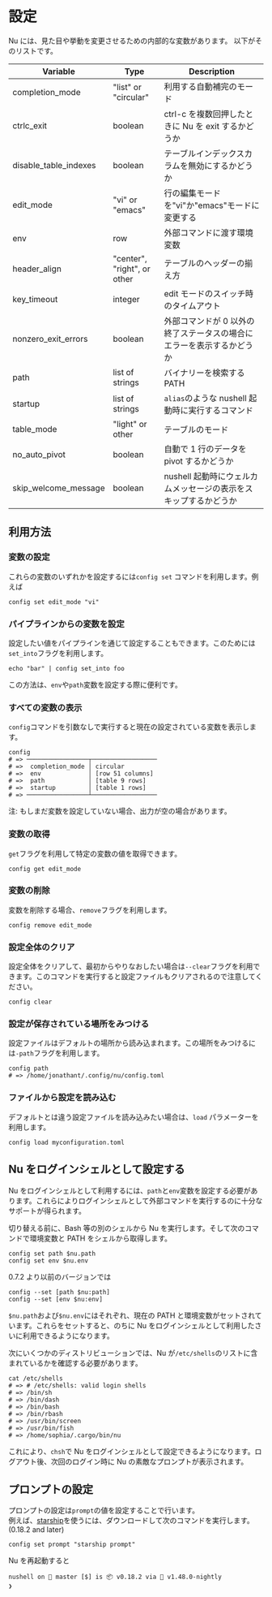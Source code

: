 # 設定

Nu には、見た目や挙動を変更させるための内部的な変数があります。
以下がそのリストです。

| Variable              | Type                        | Description                                                           |
| --------------------- | --------------------------- | --------------------------------------------------------------------- |
| completion_mode       | "list" or "circular"        | 利用する自動補完のモード                                              |
| ctrlc_exit            | boolean                     | ctrl-c を複数回押したときに Nu を exit するかどうか                   |
| disable_table_indexes | boolean                     | テーブルインデックスカラムを無効にするかどうか                        |
| edit_mode             | "vi" or "emacs"             | 行の編集モードを"vi"か"emacs"モードに変更する                         |
| env                   | row                         | 外部コマンドに渡す環境変数                                            |
| header_align          | "center", "right", or other | テーブルのヘッダーの揃え方                                            |
| key_timeout           | integer                     | edit モードのスイッチ時のタイムアウト                                 |
| nonzero_exit_errors   | boolean                     | 外部コマンドが 0 以外の終了ステータスの場合にエラーを表示するかどうか |
| path                  | list of strings             | バイナリーを検索する PATH                                             |
| startup               | list of strings             | `alias`のような nushell 起動時に実行するコマンド                      |
| table_mode            | "light" or other            | テーブルのモード                                                      |
| no_auto_pivot         | boolean                     | 自動で 1 行のデータを pivot するかどうか                              |
| skip_welcome_message  | boolean                     | nushell 起動時にウェルカムメッセージの表示をスキップするかどうか      |

## 利用方法

### 変数の設定

これらの変数のいずれかを設定するには`config set` コマンドを利用します。例えば

```
config set edit_mode "vi"
```

### パイプラインからの変数を設定

設定したい値をパイプラインを通じて設定することもできます。このためには`set_into`フラグを利用します。

```
echo "bar" | config set_into foo
```

この方法は、`env`や`path`変数を設定する際に便利です。

### すべての変数の表示

`config`コマンドを引数なしで実行すると現在の設定されている変数を表示します。

```
config
# => ─────────────────┬──────────────────
# =>  completion_mode │ circular
# =>  env             │ [row 51 columns]
# =>  path            │ [table 9 rows]
# =>  startup         │ [table 1 rows]
# => ─────────────────┴──────────────────
```

注: もしまだ変数を設定していない場合、出力が空の場合があります。

### 変数の取得

`get`フラグを利用して特定の変数の値を取得できます。

```
config get edit_mode
```

### 変数の削除

変数を削除する場合、`remove`フラグを利用します。

```
config remove edit_mode
```

### 設定全体のクリア

設定全体をクリアして、最初からやりなおしたい場合は`--clear`フラグを利用できます。このコマンドを実行すると設定ファイルもクリアされるので注意してください。

```
config clear
```

### 設定が保存されている場所をみつける

設定ファイルはデフォルトの場所から読み込まれます。この場所をみつけるには`-path`フラグを利用します。

```
config path
# => /home/jonathant/.config/nu/config.toml
```

### ファイルから設定を読み込む

デフォルトとは違う設定ファイルを読み込みたい場合は、`load` パラメーターを利用します。

```
config load myconfiguration.toml
```

## Nu をログインシェルとして設定する

Nu をログインシェルとして利用するには、`path`と`env`変数を設定する必要があります。これらによりログインシェルとして外部コマンドを実行するのに十分なサポートが得られます。

切り替える前に、Bash 等の別のシェルから Nu を実行します。そして次のコマンドで環境変数と PATH をシェルから取得します。

```
config set path $nu.path
config set env $nu.env
```

0.7.2 より以前のバージョンでは

```
config --set [path $nu:path]
config --set [env $nu:env]
```

`$nu.path`および`$nu.env`にはそれぞれ、現在の PATH と環境変数がセットされています。これらをセットすると、のちに Nu をログインシェルとして利用したさいに利用できるようになります。

次にいくつかのディストリビューションでは、Nu が`/etc/shells`のリストに含まれているかを確認する必要があります。

```
cat /etc/shells
# => # /etc/shells: valid login shells
# => /bin/sh
# => /bin/dash
# => /bin/bash
# => /bin/rbash
# => /usr/bin/screen
# => /usr/bin/fish
# => /home/sophia/.cargo/bin/nu
```

これにより、`chsh`で Nu をログインシェルとして設定できるようになります。ログアウト後、次回のログイン時に Nu の素敵なプロンプトが表示されます。

## プロンプトの設定

プロンプトの設定は`prompt`の値を設定することで行います。  
例えば、[starship](https://starship.rs)を使うには、ダウンロードして次のコマンドを実行します。(0.18.2 and later)

```
config set prompt "starship prompt"
```

Nu を再起動すると

```
nushell on 📙 master [$] is 📦 v0.18.2 via 🦀 v1.48.0-nightly
❯
```
